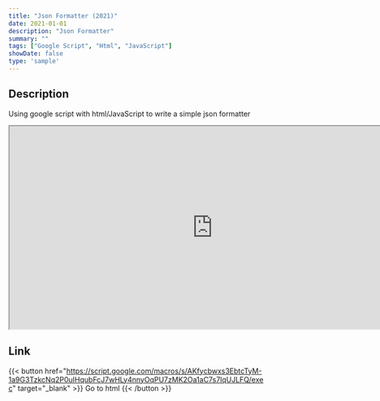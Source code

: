 ```yaml
---
title: "Json Formatter (2021)"
date: 2021-01-01
description: "Json Formatter"
summary: ""
tags: ["Google Script", "Html", "JavaScript"]
showDate: false
type: 'sample'
---
```


## Description

Using google script with html/JavaScript to write a simple json formatter

<iframe sandbox="allow-same-origin allow-forms allow-popups allow-modals allow-scripts allow-pointer-lock" class="wuksD5" title="Embedded Content" name="htmlComp-iframe" width="800px" height="400px" allow="fullscreen" data-src="" src="https://script.google.com/macros/s/AKfycbwxs3EbtcTyM-1a9G3TzkcNq2P0uIHqubFcJ7wHLy4nnyOqPU7zMK2Oa1aC7s7lqUJLFQ/exec"></iframe>

## Link

{{< button href="https://script.google.com/macros/s/AKfycbwxs3EbtcTyM-1a9G3TzkcNq2P0uIHqubFcJ7wHLy4nnyOqPU7zMK2Oa1aC7s7lqUJLFQ/exec" target="_blank" >}}
Go to html
{{< /button >}}